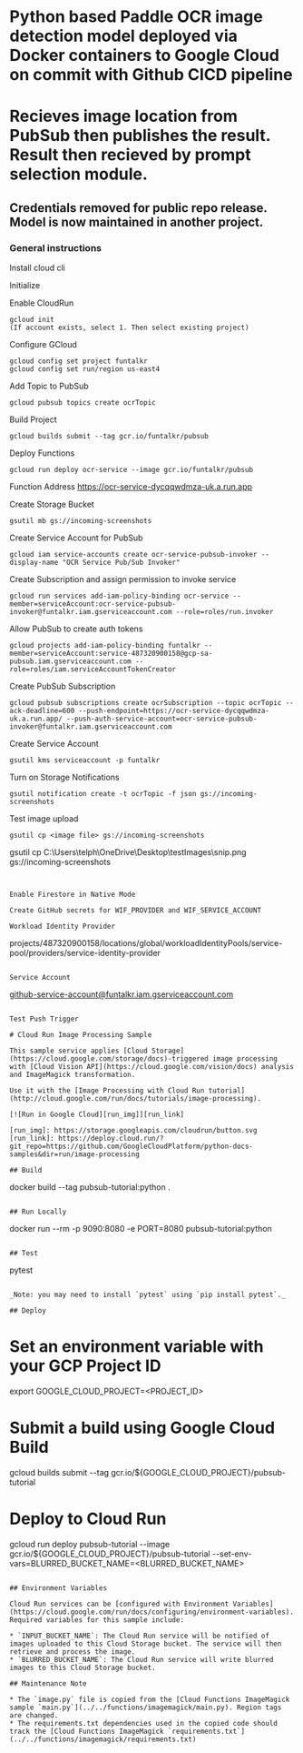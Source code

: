 # Python based Paddle OCR image detection model deployed via Docker containers to Google Cloud on commit with Github CICD pipeline
# Recieves image location from PubSub then publishes the result. Result then recieved by prompt selection module. 

## Credentials removed for public repo release. Model is now maintained in another project. 


### General instructions
Install cloud cli

Initialize

Enable CloudRun
```
gcloud init
(If account exists, select 1. Then select existing project)
```

Configure GCloud
```
gcloud config set project funtalkr
gcloud config set run/region us-east4
```

Add Topic to PubSub
```
gcloud pubsub topics create ocrTopic
```

Build Project
```
gcloud builds submit --tag gcr.io/funtalkr/pubsub
```

Deploy Functions
```
gcloud run deploy ocr-service --image gcr.io/funtalkr/pubsub
```

Function Address
https://ocr-service-dycqqwdmza-uk.a.run.app


Create Storage Bucket
```
gsutil mb gs://incoming-screenshots
```

Create Service Account for PubSub
```
gcloud iam service-accounts create ocr-service-pubsub-invoker --display-name "OCR Service Pub/Sub Invoker"
```

Create Subscription and assign permission to invoke service
```
gcloud run services add-iam-policy-binding ocr-service --member=serviceAccount:ocr-service-pubsub-invoker@funtalkr.iam.gserviceaccount.com --role=roles/run.invoker
```

Allow PubSub to create auth tokens
```
gcloud projects add-iam-policy-binding funtalkr --member=serviceAccount:service-487320900158@gcp-sa-pubsub.iam.gserviceaccount.com --role=roles/iam.serviceAccountTokenCreator
```

Create PubSub Subscription
```
gcloud pubsub subscriptions create ocrSubscription --topic ocrTopic --ack-deadline=600 --push-endpoint=https://ocr-service-dycqqwdmza-uk.a.run.app/ --push-auth-service-account=ocr-service-pubsub-invoker@funtalkr.iam.gserviceaccount.com
```

Create Service Account
```
gsutil kms serviceaccount -p funtalkr
```

Turn on Storage Notifications
```
gsutil notification create -t ocrTopic -f json gs://incoming-screenshots
```



Test image upload
```
gsutil cp <image file> gs://incoming-screenshots
```
gsutil cp C:\Users\telph\OneDrive\Desktop\testImages\snip.png gs://incoming-screenshots
```


Enable Firestore in Native Mode

Create GitHub secrets for WIF_PROVIDER and WIF_SERVICE_ACCOUNT

Workload Identity Provider
```
projects/487320900158/locations/global/workloadIdentityPools/service-pool/providers/service-identity-provider
```

Service Account
```
github-service-account@funtalkr.iam.gserviceaccount.com
```

Test Push Trigger

# Cloud Run Image Processing Sample

This sample service applies [Cloud Storage](https://cloud.google.com/storage/docs)-triggered image processing with [Cloud Vision API](https://cloud.google.com/vision/docs) analysis and ImageMagick transformation.

Use it with the [Image Processing with Cloud Run tutorial](http://cloud.google.com/run/docs/tutorials/image-processing).

[![Run in Google Cloud][run_img]][run_link]

[run_img]: https://storage.googleapis.com/cloudrun/button.svg
[run_link]: https://deploy.cloud.run/?git_repo=https://github.com/GoogleCloudPlatform/python-docs-samples&dir=run/image-processing

## Build

```
docker build --tag pubsub-tutorial:python .
```

## Run Locally

```
docker run --rm -p 9090:8080 -e PORT=8080 pubsub-tutorial:python
```

## Test

```
pytest
```

_Note: you may need to install `pytest` using `pip install pytest`._

## Deploy

```
# Set an environment variable with your GCP Project ID
export GOOGLE_CLOUD_PROJECT=<PROJECT_ID>

# Submit a build using Google Cloud Build
gcloud builds submit --tag gcr.io/${GOOGLE_CLOUD_PROJECT}/pubsub-tutorial

# Deploy to Cloud Run
gcloud run deploy pubsub-tutorial --image gcr.io/${GOOGLE_CLOUD_PROJECT}/pubsub-tutorial --set-env-vars=BLURRED_BUCKET_NAME=<BLURRED_BUCKET_NAME>

```

## Environment Variables

Cloud Run services can be [configured with Environment Variables](https://cloud.google.com/run/docs/configuring/environment-variables).
Required variables for this sample include:

* `INPUT_BUCKET_NAME`: The Cloud Run service will be notified of images uploaded to this Cloud Storage bucket. The service will then retrieve and process the image.
* `BLURRED_BUCKET_NAME`: The Cloud Run service will write blurred images to this Cloud Storage bucket.

## Maintenance Note

* The `image.py` file is copied from the [Cloud Functions ImageMagick sample `main.py`](../../functions/imagemagick/main.py). Region tags are changed.
* The requirements.txt dependencies used in the copied code should track the [Cloud Functions ImageMagick `requirements.txt`](../../functions/imagemagick/requirements.txt)

